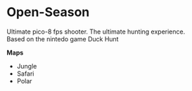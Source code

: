 # Open-Season
Ultimate pico-8 fps shooter. The ultimate hunting experience.  
Based on the nintedo game Duck Hunt  

**Maps**    
* Jungle  
* Safari  
* Polar  

